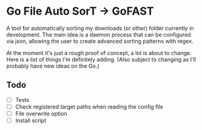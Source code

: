 # Go File Auto SorT &rarr; GoFAST

A tool for automatically sorting my downloads (or other) folder currently in development. 
The main idea is a daemon process that can be configured via json, allowing the user to create advanced sorting patterns with regex.

At the moment it's just a rough proof of concept, a lot is about to change. Here is a list of things I'm definitely adding. (Also subject to changing as I'll probably have new ideas on the Go.)

## Todo
- [ ] Tests
- [ ] Check registered target paths when reading the config file
- [ ] File overwrite option
- [ ] Install script